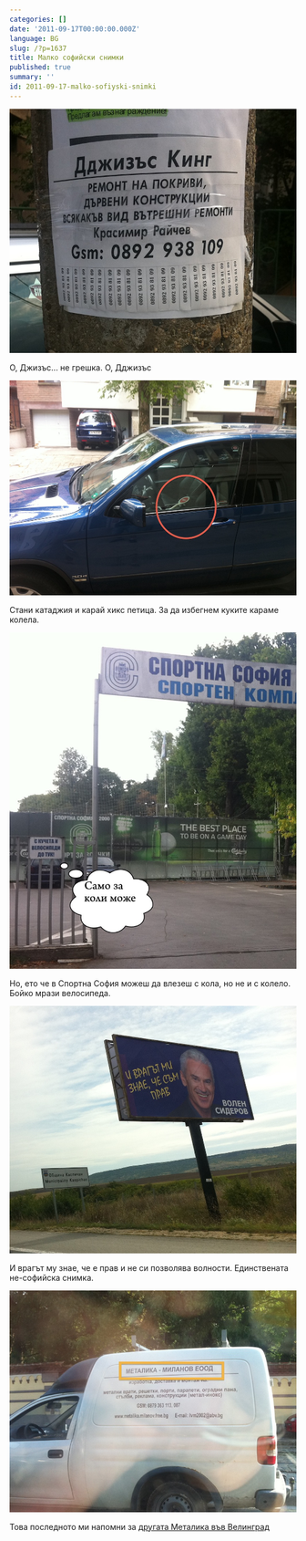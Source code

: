 ```yaml
---
categories: []
date: '2011-09-17T00:00:00.000Z'
language: BG
slug: /?p=1637
title: Малко софийски снимки
published: true
summary: ''
id: 2011-09-17-malko-sofiyski-snimki
---
```


![](https://raw.githubusercontent.com/kirilchristov/blog_images/main/2011/09/IMG_1376.jpg)

 О, Джизъс... не грешка. О, Дджизъс 

![](https://raw.githubusercontent.com/kirilchristov/blog_images/main/2011/09/kat.jpg)

 Стани катаджия и карай хикс петица. За да избегнем куките караме колела. 

![](https://raw.githubusercontent.com/kirilchristov/blog_images/main/2011/09/sportna-sofia.jpg)

 Но, ето че в Спортна София можеш да влезеш с кола, но не и с колело. Бойко мрази велосипеда. 

![](https://raw.githubusercontent.com/kirilchristov/blog_images/main/2011/09/volen.jpg)

 И врагът му знае, че е прав и не си позволява волности. Единствената не-софийска снимка. 

![](https://raw.githubusercontent.com/kirilchristov/blog_images/main/2011/09/IMG_13751.jpg)

 Това последното ми напомни за [другата Металика във Велинград](http://kiro.bg/?p=137)
